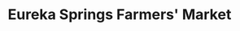---
title: "Eureka Springs Farmers' Market"
url: /eureka-springs/eureka-springs-farmers-market/
shop: shop
---
